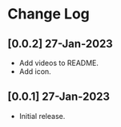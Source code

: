 # Change Log

## [0.0.2] 27-Jan-2023
- Add videos to README.
- Add icon.

## [0.0.1] 27-Jan-2023
- Initial release.